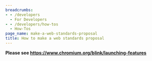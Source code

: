 ```yaml
---
breadcrumbs:
- - /developers
  - For Developers
- - /developers/how-tos
  - How-Tos
page_name: make-a-web-standards-proposal
title: How to make a web standards proposal
---
```


**Please see <https://www.chromium.org/blink/launching-features>**